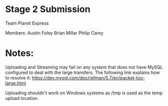 Stage 2 Submission
==================

Team Planet Express

Members:
Austin Foley
Brian Millar
Philip Carey

Notes:
======
Uploading and Streaming may fail on any system that does not have MySQL
configured to deal with the large transfers. The following link explains
how to resolve it:
https://dev.mysql.com/doc/refman/5.7/en/packet-too-large.html

Uploading shouldn't work on Windows systems as /tmp is used as the temp
upload location.
